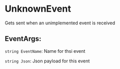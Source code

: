 UnknownEvent
============
Gets sent when an unimplemented event is received

## EventArgs:
`string EventName`: Name for thsi event

`string Json`: Json payload for this event
